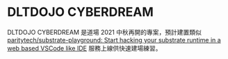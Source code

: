 # DLTDOJO CYBERDREAM

DLTDOJO CYBERDREAM 是道場 2021 中秋再開的專案，預計建置類似 [paritytech/substrate-playground: Start hacking your substrate runtime in a web based VSCode like IDE](https://github.com/paritytech/substrate-playground) 服務上線供快速建場練習。




